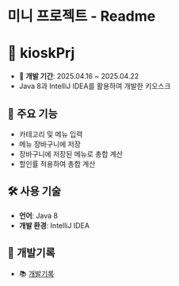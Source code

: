 # 미니 프로젝트 - Readme

# 📱 **kioskPrj**

- 📅 **개발 기간**: 2025.04.16 ~ 2025.04.22
- Java 8과 IntelliJ IDEA를 활용하여 개발한 키오스크

## 📌 주요 기능

- 카테고리 및 메뉴 입력
- 메뉴 장바구니에 저장
- 장바구니에 저장된 메뉴로 총합 계산
- 할인률 적용하여 총합 계산

## 🛠️ 사용 기술

- **언어**: Java 8
- **개발 환경**: IntelliJ IDEA

## 📗 개발기록

- 📚 [개발기록](https://velog.io/@wcw7373/04300420)